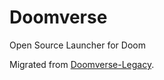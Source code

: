 # Doomverse
Open Source Launcher for Doom

Migrated from [Doomverse-Legacy](https://github.com/Ratintosh/Doomverse-Legacy).

